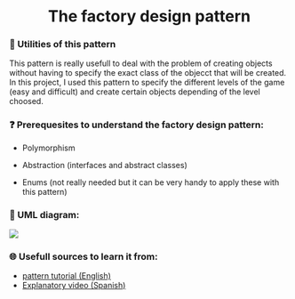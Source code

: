 <h1 align="center">
  The factory design pattern
</h1>

### 🙌 Utilities of this pattern

This pattern is really usefull to deal with the problem of creating objects without having to specify the exact class of the
objecct that will be created. In this project, I used this pattern to specify the different levels of the game (easy and difficult)
and create certain objects depending of the level choosed.

### ❓ Prerequesites to understand the factory design pattern:

- Polymorphism

- Abstraction (interfaces and abstract classes)

- Enums (not really needed but it can be very handy to apply these with this pattern)

### 📝 UML diagram:
    
![](https://upload.wikimedia.org/wikipedia/commons/4/43/W3sDesign_Factory_Method_Design_Pattern_UML.jpg)

### 🌐 Usefull sources to learn it from:

* [pattern tutorial (English)](https://www.tutorialspoint.com/design_pattern/factory_pattern.htm)
* [Explanatory video (Spanish)](https://www.youtube.com/watch?v=lLvYAzXO7Ek) 

